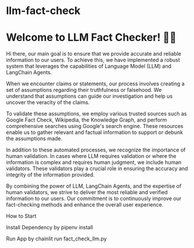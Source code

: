 # llm-fact-check

# Welcome to LLM Fact Checker! 🚀🤖

Hi there,  our main goal is to ensure that we provide accurate and reliable information to our users. To achieve this, we have implemented a robust system that leverages the capabilities of Language Model (LLM) and LangChain Agents.

When we encounter claims or statements, our process involves creating a set of assumptions regarding their truthfulness or falsehood. We understand that assumptions can guide our investigation and help us uncover the veracity of the claims.

To validate these assumptions, we employ various trusted sources such as Google Fact Check, Wikipedia, the Knowledge Graph, and perform comprehensive searches using Google's search engine. These resources enable us to gather relevant and factual information to support or debunk the assumptions made.

In addition to these automated processes, we recognize the importance of human validation. In cases where LLM requires validation or where the information is complex and requires human judgment, we include human validators. These validators play a crucial role in ensuring the accuracy and integrity of the information provided.

By combining the power of LLM, LangChain Agents, and the expertise of human validators, we strive to deliver the most reliable and verified information to our users. Our commitment is to continuously improve our fact-checking methods and enhance the overall user experience.


How to Start 

Install Dependency by pipenv install 

Run App by chainlit run fact_check_llm.py 

